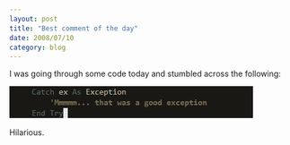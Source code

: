 ```yaml
---
layout: post
title: "Best comment of the day"
date: 2008/07/10
category: blog
---
```


I was going through some code today and stumbled across the following: 

![Mmmmm... that was a good exception](/images/blog/WindowsLiveWriter/Bestcommentoftheday_8EDF/image_2.png)

Hilarious.

